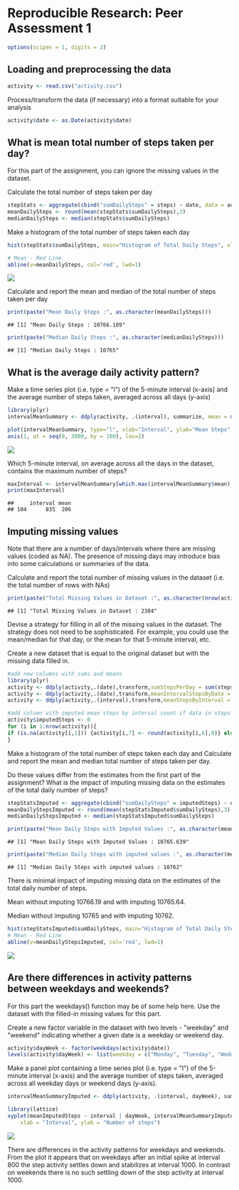 # Reproducible Research: Peer Assessment 1


```r
options(scipen = 1, digits = 2)
```
## Loading and preprocessing the data



```r
activity <- read.csv("activity.csv")
```

Process/transform the data (if necessary) into a format suitable for your analysis

```r
activity$date <- as.Date(activity$date)
```


## What is mean total number of steps taken per day?


For this part of the assignment, you can ignore the missing values in the dataset.

Calculate the total number of steps taken per day


```r
stepStats <- aggregate(cbind("sumDailySteps" = steps) ~ date, data = activity, function(x) sum(x,na.rm = TRUE))
meanDailySteps <- round(mean(stepStats$sumDailySteps),3)
medianDailySteps <- median(stepStats$sumDailySteps)
```

Make a histogram of the total number of steps taken each day


```r
hist(stepStats$sumDailySteps, main="Histogram of Total Daily Steps", xlab="Total Daily Steps")

# Mean - Red Line
abline(v=meanDailySteps, col='red', lwd=1)
```

![](PA1_template_files/figure-html/unnamed-chunk-4-1.png) 

Calculate and report the mean and median of the total number of steps taken per day


```r
print(paste("Mean Daily Steps :", as.character(meanDailySteps)))
```

```
## [1] "Mean Daily Steps : 10766.189"
```

```r
print(paste("Median Daily Steps :", as.character(medianDailySteps)))
```

```
## [1] "Median Daily Steps : 10765"
```


## What is the average daily activity pattern?

Make a time series plot (i.e. type = "l") of the 5-minute interval (x-axis) and the average number of steps taken, averaged across all days (y-axis)


```r
library(plyr)
intervalMeanSummary <- ddply(activity, .(interval), summarize, mean = mean(steps, na.rm=TRUE))

plot(intervalMeanSummary, type="l", xlab="Interval", ylab="Mean Steps", main="Daily Activity Pattern", col=1, xaxt="n")
axis(1, at = seq(0, 3000, by = 100), las=2)
```

![](PA1_template_files/figure-html/unnamed-chunk-6-1.png) 

Which 5-minute interval, on average across all the days in the dataset, contains the maximum number of steps?

```r
maxInterval <- intervalMeanSummary[which.max(intervalMeanSummary$mean),]
print(maxInterval)
```

```
##     interval mean
## 104      835  206
```


## Imputing missing values

Note that there are a number of days/intervals where there are missing values (coded as NA). The presence of missing days may introduce bias into some calculations or summaries of the data.

Calculate and report the total number of missing values in the dataset (i.e. the total number of rows with NAs)

```r
print(paste("Total Missing Values in Dataset :", as.character(nrow(activity)-sum(complete.cases(activity$steps)))))
```

```
## [1] "Total Missing Values in Dataset : 2304"
```

Devise a strategy for filling in all of the missing values in the dataset. The strategy does not need to be sophisticated. For example, you could use the mean/median for that day, or the mean for that 5-minute interval, etc.

Create a new dataset that is equal to the original dataset but with the missing data filled in.

```r
#add new columns with sums and means
library(plyr)
activity <- ddply(activity,.(date),transform,sumStepsPerDay = sum(steps, na.rm = TRUE))
activity <- ddply(activity,.(date),transform,meanIntervalStepsByDate = mean(steps, na.rm = TRUE))
activity <- ddply(activity,.(interval),transform,meanStepsByInterval = mean(steps, na.rm = TRUE))

#add column with imputed mean steps by interval count if data in steps is NA
activity$imputedSteps <- 0
for (i in 1:nrow(activity)){
if (is.na(activity[i,1])) {activity[i,7] <- round(activity[i,6],0)} else {activity[i,7] <- activity[i,1]}
}
```

Make a histogram of the total number of steps taken each day and Calculate and report the mean and median total number of steps taken per day. 

Do these values differ from the estimates from the first part of the assignment? What is the impact of imputing missing data on the estimates of the total daily number of steps?


```r
stepStatsImputed <- aggregate(cbind("sumDailySteps" = imputedSteps) ~ date, data = activity, sum)
meanDailyStepsImputed <- round(mean(stepStatsImputed$sumDailySteps),3)
medianDailyStepsImputed <- median(stepStatsImputed$sumDailySteps)

print(paste("Mean Daily Steps with Imputed Values :", as.character(meanDailyStepsImputed)))
```

```
## [1] "Mean Daily Steps with Imputed Values : 10765.639"
```

```r
print(paste("Median Daily Steps with imputed values :", as.character(medianDailyStepsImputed)))
```

```
## [1] "Median Daily Steps with imputed values : 10762"
```

There is minimal impact of imputing missing data on the estimates of the total daily number of steps.

Mean without imputing 10766.19 and with imputing 10765.64. 

Median without imputing 10765 and with imputing 10762. 


```r
hist(stepStatsImputed$sumDailySteps, main="Histogram of Total Daily Steps with Imputed Values", xlab="Total Daily Steps")
# Mean - Red Line
abline(v=meanDailyStepsImputed, col='red', lwd=1)
```

![](PA1_template_files/figure-html/unnamed-chunk-11-1.png) 


## Are there differences in activity patterns between weekdays and weekends?


For this part the weekdays() function may be of some help here. Use the dataset with the filled-in missing values for this part.

Create a new factor variable in the dataset with two levels - "weekday" and "weekend" indicating whether a given date is a weekday or weekend day.


```r
activity$dayWeek <- factor(weekdays(activity$date))
levels(activity$dayWeek) <- list(weekday = c("Monday", "Tuesday", "Wednesday","Thursday", "Friday"),weekend = c("Saturday", "Sunday"))
```

Make a panel plot containing a time series plot (i.e. type = "l") of the 5-minute interval (x-axis) and the average number of steps taken, averaged across all weekday days or weekend days (y-axis).


```r
intervalMeanSummaryImputed <- ddply(activity, .(interval, dayWeek), summarize, meanImputedSteps = mean(imputedSteps))

library(lattice)
xyplot(meanImputedSteps ~ interval | dayWeek, intervalMeanSummaryImputed, type = "l", layout = c(1, 2), 
    xlab = "Interval", ylab = "Number of steps")
```

![](PA1_template_files/figure-html/unnamed-chunk-13-1.png) 

There are differences in the activity patterns for weekdays and weekends. From the plot it appears that on weekdays after an initial spike at interval 800 the step activity settles down and stabilizes at interval 1000. In contrast on weekends there is no such settling down of the step activity at interval 1000.

